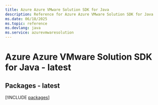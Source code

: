 ```yaml
---
title: Azure Azure VMware Solution SDK for Java
description: Reference for Azure Azure VMware Solution SDK for Java
ms.date: 06/18/2025
ms.topic: reference
ms.devlang: java
ms.service: azurevmwaresolution
---
```

# Azure Azure VMware Solution SDK for Java - latest
## Packages - latest
[!INCLUDE [packages](azure-vmware-solution-index.md)]